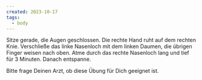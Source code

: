 ```yaml
---
created: 2023-10-17
tags:
  - body
---
```

Sitze gerade, die Augen geschlossen. Die rechte Hand ruht auf dem rechten Knie. Verschließe das linke Nasenloch mit dem linken Daumen, die übrigen Finger weisen nach oben. Atme durch das rechte Nasenloch lang und tief für 3 Minuten. Danach entspanne.

Bitte frage Deinen Arzt, ob diese Übung für Dich geeignet ist.